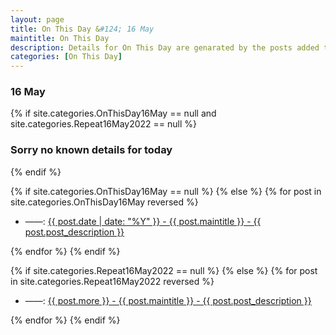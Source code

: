 ```yaml
---
layout: page
title: On This Day &#124; 16 May
maintitle: On This Day
description: Details for On This Day are genarated by the posts added to the website so the content is subject to changes/updates over time.
categories: [On This Day]
---
```


<h3>16 May</h3>

{% if site.categories.OnThisDay16May == null and site.categories.Repeat16May2022 == null %}
  <h3>Sorry no known details for today</h3>
{% endif %}

{% if site.categories.OnThisDay16May == null %}
{% else %}
{% for post in site.categories.OnThisDay16May reversed %}
<ul>
<li> ——: <a href="{{ post.url }}">{{ post.date | date: "%Y" }} - {{ post.maintitle }} - {{ post.post_description }}</a></li>
</ul>
{% endfor %}
{% endif %}

{% if site.categories.Repeat16May2022 == null %}
{% else %}
{% for post in site.categories.Repeat16May2022 reversed %}
<ul>
<li> ——: <a href="{{ post.url }}">{{ post.more }} - {{ post.maintitle }} - {{ post.post_description }}</a></li>
</ul>
{% endfor %}
{% endif %}
